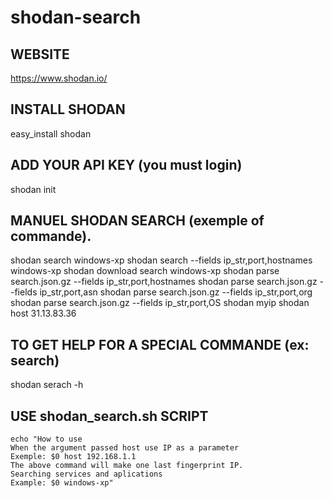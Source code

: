# shodan-search
## WEBSITE
https://www.shodan.io/

## INSTALL SHODAN 
easy_install shodan

## ADD YOUR API KEY (you must login)
shodan init <you shodan API>

## MANUEL SHODAN SEARCH (exemple of commande).
shodan search windows-xp
shodan search --fields ip_str,port,hostnames windows-xp
shodan download search windows-xp
shodan parse search.json.gz --fields ip_str,port,hostnames
shodan parse search.json.gz --fields ip_str,port,asn
shodan parse search.json.gz --fields ip_str,port,org
shodan parse search.json.gz --fields ip_str,port,OS
shodan myip
shodan host 31.13.83.36

## TO GET HELP FOR A SPECIAL COMMANDE (ex: search)

shodan serach -h

## USE shodan_search.sh SCRIPT
	echo "How to use
	When the argument passed host use IP as a parameter
	Exemple: $0 host 192.168.1.1
	The above command will make one last fingerprint IP.
	Searching services and aplications
	Example: $0 windows-xp"
	
